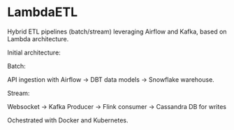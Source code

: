 # LambdaETL
Hybrid ETL pipelines (batch/stream) leveraging Airflow and Kafka, based on Lambda architecture.

Initial architecture:

Batch:

API ingestion with Airflow -> DBT data models -> Snowflake warehouse.

Stream:

Websocket -> Kafka Producer -> Flink consumer -> Cassandra DB for writes

Ochestrated with Docker and Kubernetes.


